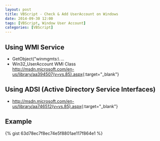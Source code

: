 ```yaml
---
layout: post
title: VBScript - Check & Add UserAccount on Windows
date: 2014-09-30 12:00
tags: [VBScript, Window User Account]
categories: [VBScript]
---
```


## Using WMI Service
* GetObject("winmgmts:\\ ...
* Win32_UserAccount WMI Class  
  <http://msdn.microsoft.com/en-us/library/aa394507(v=vs.85).aspx>{:target="_blank"}


## Using ADSI (Active Directory Service Interfaces)
* <http://msdn.microsoft.com/en-us/library/aa746512(v=vs.85).aspx>{:target="_blank"}


## Example
{% gist 63d78ec7f8ec74e5f8801ae117f864e1 %}

